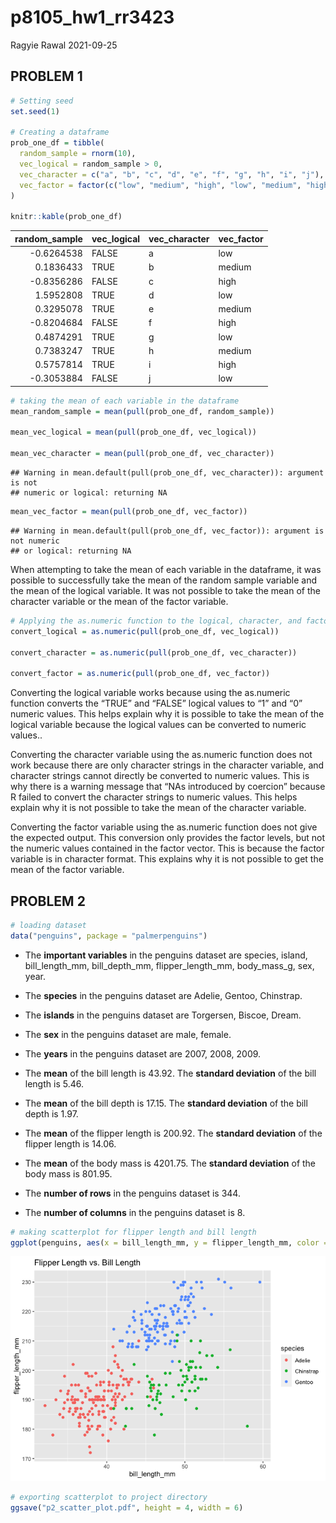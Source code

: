 p8105\_hw1\_rr3423
================
Ragyie Rawal
2021-09-25

## PROBLEM 1

``` r
# Setting seed  
set.seed(1)

# Creating a dataframe
prob_one_df = tibble(
  random_sample = rnorm(10),
  vec_logical = random_sample > 0, 
  vec_character = c("a", "b", "c", "d", "e", "f", "g", "h", "i", "j"),
  vec_factor = factor(c("low", "medium", "high", "low", "medium", "high", "low", "medium", "high", "low" ))
)

knitr::kable(prob_one_df)
```

| random\_sample | vec\_logical | vec\_character | vec\_factor |
|---------------:|:-------------|:---------------|:------------|
|     -0.6264538 | FALSE        | a              | low         |
|      0.1836433 | TRUE         | b              | medium      |
|     -0.8356286 | FALSE        | c              | high        |
|      1.5952808 | TRUE         | d              | low         |
|      0.3295078 | TRUE         | e              | medium      |
|     -0.8204684 | FALSE        | f              | high        |
|      0.4874291 | TRUE         | g              | low         |
|      0.7383247 | TRUE         | h              | medium      |
|      0.5757814 | TRUE         | i              | high        |
|     -0.3053884 | FALSE        | j              | low         |

``` r
# taking the mean of each variable in the dataframe
mean_random_sample = mean(pull(prob_one_df, random_sample))

mean_vec_logical = mean(pull(prob_one_df, vec_logical))

mean_vec_character = mean(pull(prob_one_df, vec_character))
```

    ## Warning in mean.default(pull(prob_one_df, vec_character)): argument is not
    ## numeric or logical: returning NA

``` r
mean_vec_factor = mean(pull(prob_one_df, vec_factor))
```

    ## Warning in mean.default(pull(prob_one_df, vec_factor)): argument is not numeric
    ## or logical: returning NA

When attempting to take the mean of each variable in the dataframe, it
was possible to successfully take the mean of the random sample variable
and the mean of the logical variable. It was not possible to take the
mean of the character variable or the mean of the factor variable.

``` r
# Applying the as.numeric function to the logical, character, and factor variables 
convert_logical = as.numeric(pull(prob_one_df, vec_logical))

convert_character = as.numeric(pull(prob_one_df, vec_character))

convert_factor = as.numeric(pull(prob_one_df, vec_factor))
```

Converting the logical variable works because using the as.numeric
function converts the “TRUE” and “FALSE” logical values to “1” and “0”
numeric values. This helps explain why it is possible to take the mean
of the logical variable because the logical values can be converted to
numeric values..

Converting the character variable using the as.numeric function does not
work because there are only character strings in the character variable,
and character strings cannot directly be converted to numeric values.
This is why there is a warning message that “NAs introduced by coercion”
because R failed to convert the character strings to numeric values.
This helps explain why it is not possible to take the mean of the
character variable.

Converting the factor variable using the as.numeric function does not
give the expected output. This conversion only provides the factor
levels, but not the numeric values contained in the factor vector. This
is because the factor variable is in character format. This explains why
it is not possible to get the mean of the factor variable.

## PROBLEM 2

``` r
# loading dataset 
data("penguins", package = "palmerpenguins")
```

-   The **important variables** in the penguins dataset are species,
    island, bill\_length\_mm, bill\_depth\_mm, flipper\_length\_mm,
    body\_mass\_g, sex, year.

-   The **species** in the penguins dataset are Adelie, Gentoo,
    Chinstrap.

-   The **islands** in the penguins dataset are Torgersen, Biscoe,
    Dream.

-   The **sex** in the penguins dataset are male, female.

-   The **years** in the penguins dataset are 2007, 2008, 2009.

-   The **mean** of the bill length is 43.92. The **standard deviation**
    of the bill length is 5.46.

-   The **mean** of the bill depth is 17.15. The **standard deviation**
    of the bill depth is 1.97.

-   The **mean** of the flipper length is 200.92. The **standard
    deviation** of the flipper length is 14.06.

-   The **mean** of the body mass is 4201.75. The **standard deviation**
    of the body mass is 801.95.

-   The **number of rows** in the penguins dataset is 344.

-   The **number of columns** in the penguins dataset is 8.

``` r
# making scatterplot for flipper length and bill length
ggplot(penguins, aes(x = bill_length_mm, y = flipper_length_mm, color = species)) + geom_point() + ggtitle("Flipper Length vs. Bill Length")
```

![](p8105_hw1_rr3423_files/figure-gfm/scatterplot_penguins-1.png)<!-- -->

``` r
# exporting scatterplot to project directory 
ggsave("p2_scatter_plot.pdf", height = 4, width = 6)
```
